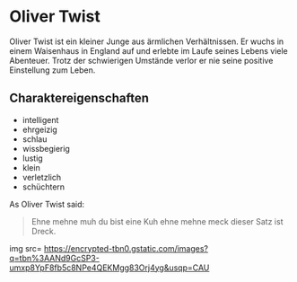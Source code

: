 # Oliver Twist
Oliver Twist ist ein kleiner Junge aus ärmlichen Verhältnissen. 
Er wuchs in einem Waisenhaus in England auf und erlebte im Laufe seines Lebens viele Abenteuer.
Trotz der schwierigen Umstände verlor er nie seine positive Einstellung zum Leben.

## Charaktereigenschaften

* intelligent
* ehrgeizig
* schlau
* wissbegierig
* lustig
* klein
* verletzlich
* schüchtern

As Oliver Twist said:

> Ehne mehne muh du bist eine Kuh
> ehne mehne meck dieser Satz ist Dreck.

img src= https://encrypted-tbn0.gstatic.com/images?q=tbn%3AANd9GcSP3-umxp8YpF8fb5c8NPe4QEKMgg83Orj4yg&usqp=CAU